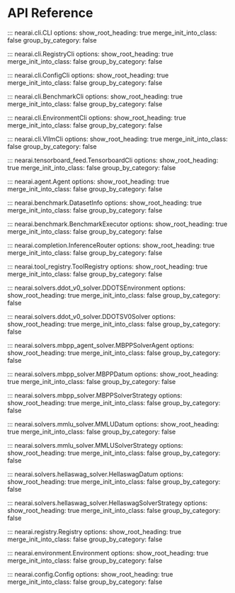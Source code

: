 # API Reference

::: nearai.cli.CLI 
    options: 
        show_root_heading: true 
        merge_init_into_class: false 
        group_by_category: false

::: nearai.cli.RegistryCli
    options:
        show_root_heading: true
        merge_init_into_class: false
        group_by_category: false

::: nearai.cli.ConfigCli
    options:
        show_root_heading: true
        merge_init_into_class: false
        group_by_category: false

::: nearai.cli.BenchmarkCli
    options:
        show_root_heading: true
        merge_init_into_class: false
        group_by_category: false

::: nearai.cli.EnvironmentCli
    options:
        show_root_heading: true
        merge_init_into_class: false
        group_by_category: false

::: nearai.cli.VllmCli
    options:
        show_root_heading: true
        merge_init_into_class: false
        group_by_category: false

::: nearai.tensorboard_feed.TensorboardCli
    options:
        show_root_heading: true
        merge_init_into_class: false
        group_by_category: false

::: nearai.agent.Agent
    options:
        show_root_heading: true
        merge_init_into_class: false
        group_by_category: false

::: nearai.benchmark.DatasetInfo
    options:
        show_root_heading: true
        merge_init_into_class: false
        group_by_category: false

::: nearai.benchmark.BenchmarkExecutor
    options:
        show_root_heading: true
        merge_init_into_class: false
        group_by_category: false

::: nearai.completion.InferenceRouter
    options:
        show_root_heading: true
        merge_init_into_class: false
        group_by_category: false

::: nearai.tool_registry.ToolRegistry
    options:
        show_root_heading: true
        merge_init_into_class: false
        group_by_category: false

::: nearai.solvers.ddot_v0_solver.DDOTSEnvironment
    options:
        show_root_heading: true
        merge_init_into_class: false
        group_by_category: false

::: nearai.solvers.ddot_v0_solver.DDOTSV0Solver
    options:
        show_root_heading: true
        merge_init_into_class: false
        group_by_category: false

::: nearai.solvers.mbpp_agent_solver.MBPPSolverAgent
    options:
        show_root_heading: true
        merge_init_into_class: false
        group_by_category: false

::: nearai.solvers.mbpp_solver.MBPPDatum
    options:
        show_root_heading: true
        merge_init_into_class: false
        group_by_category: false

::: nearai.solvers.mbpp_solver.MBPPSolverStrategy
    options:
        show_root_heading: true
        merge_init_into_class: false
        group_by_category: false

::: nearai.solvers.mmlu_solver.MMLUDatum
    options:
        show_root_heading: true
        merge_init_into_class: false
        group_by_category: false

::: nearai.solvers.mmlu_solver.MMLUSolverStrategy
    options:
        show_root_heading: true
        merge_init_into_class: false
        group_by_category: false

::: nearai.solvers.hellaswag_solver.HellaswagDatum
    options:
        show_root_heading: true
        merge_init_into_class: false
        group_by_category: false

::: nearai.solvers.hellaswag_solver.HellaswagSolverStrategy
    options:
        show_root_heading: true
        merge_init_into_class: false
        group_by_category: false

::: nearai.registry.Registry
    options:
        show_root_heading: true
        merge_init_into_class: false
        group_by_category: false

::: nearai.environment.Environment
    options:
        show_root_heading: true
        merge_init_into_class: false
        group_by_category: false

::: nearai.config.Config
    options:
        show_root_heading: true
        merge_init_into_class: false
        group_by_category: false
